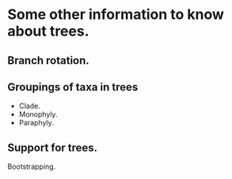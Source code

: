 # Some other information to know about trees. 

## Branch rotation.

## Groupings of taxa in trees
* Clade.
* Monophyly.
* Paraphyly.

## Support for trees.
Bootstrapping.

